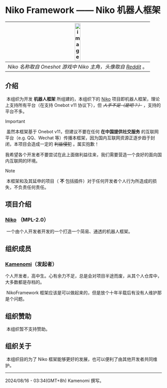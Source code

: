# Niko Framework —— Niko 机器人框架

| <img src="https://i.redd.it/9uumoptckdf71.png#pic_center" alt="image" width=20% /> |
| :-: |
| *Niko 名称取自 Oneshot 游戏中 Niko 主角，头像取自 [Reddit](https://www.reddit.com/r/oneshot/comments/oxxj5s/niko_when_pancakes/)* 。|

## 介绍

​	本组织为开发 **机器人框架** 所组建的，本组织下的 [Niko]("https://github.com/NikoFramework/Niko") 项目即机器人框架，理论上支持所有平台（在支持 Onebot v11 协议下），但 *~~人手不足（是吧？）~~* ，支持的平台不多。

> [!IMPORTANT]
>
> ​	虽然本框架基于 Onebot v11，但建议不要在任何 **在中国提供社交服务** 的互联网平台（e.g. QQ、Wechat 等）传播本框架，因为国内互联网资源正逐步趋于封闭，本项目会造成一定的 ~~利益侵犯~~ 。属实抱歉！
>
> 我希望各个开发者不要尝试在此上面做利益往来，我们需要营造一个良好的面向国内互联网的环境。

> [!note]
>
> ​	本框架和及其延申的项目（ **不** 包括插件）对于任何开发者个人行为所造成的损失，不负责任何责任。



## 项目介绍

### [Niko]("https://github.com/NikoFramework/Niko") （MPL-2.0）

​	一个由个人开发者开发的一个打造一个简易、通透的机器人框架。


## 组织成员

### [Kamenomi](https://github.com/kamenomi-dev)（发起者）

​	个人开发者，高中生。心有余力不足，总是会对项目半途而废，从其个人仓库中，大多数都是存档的。

​	NikoFramework 框架应该是可以做起来的，但是放个十年半载后有没有人维护那是个问题。



## 组织赞助



​	本组织暂不支持赞助。



## 组织关于

​	本组织目的为了 Niko 框架能够更好的发展，也可以便利了由其他开发者共同维护。



---

2024/08/16 - 03:34(GMT+8h) Kamenomi 撰写。
